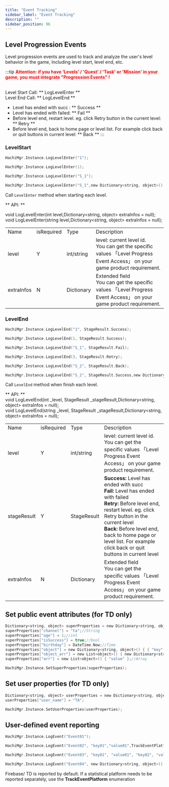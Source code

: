 ```yaml
---
title: "Event Tracking"
sidebar_label: "Event Tracking"
description: ""
sidebar_position: 96
---
```

## Level Progression Events
Level progression events are used to track and analyze the user's level behavior in the game, Including level start, level end, etc.     

:::tip
<b><font color="ff0000">Attention: if you have ‘Levels’ / 'Quest' / 'Task' or 'Mission' in your game, you must integrate "Progression Events" !</font></b>         
<br />

Level Start Call: ** LogLevelEnter **   
Level End Call: ** LogLevelEnd **
- Level has ended with succ : ** Success **
- Level has ended with failed: ** Fail **
- Before level end, restart level. eg. click Retry button in the current level: ** Retry **
- Before level end, back to home page or level list. For example click back or quit buttons in current level: ** Back **
:::

### LevelStart 
```c
HachiMgr.Instance.LogLevelEnter("1");

HachiMgr.Instance.LogLevelEnter(1);

HachiMgr.Instance.LogLevelEnter("S_1");

HachiMgr.Instance.LogLevelEnter("S_1",new Dictionary<string, object>() {{ "s_id", 9 },{ "s_type","10"} });

```
Call `LevelEnter` method when starting each level.

** API: **

void LogLevelEnter(int level,Dictionary<string, object> extraInfos = null);    
void LogLevelEnter(string level,Dictionary<string, object> extraInfos = null);     

<table>
  <tr>
    <td>Name</td>
    <td>isRequired</td>
    <td>Type</td>
    <td>Description</td>
  </tr>
  <tr>
    <td>level</td>
    <td>Y</td>
    <td>int/string</td>
    <td>
    level: current level id.         <br />
    You can get the specific values  「Level Progress Event Access」 on your game product requirement.  
  </td>
  </tr>
      <tr>
    <td>extraInfos</td>
    <td>N</td>
    <td>Dictionary</td>
    <td>
    Extended field      <br />    
    You can get the specific values  「Level Progress Event Access」 on your game product requirement.  
    </td>
  </tr>
</table>


### LevelEnd

```c
HachiMgr.Instance.LogLevelEnd("1", StageResult.Success); 

HachiMgr.Instance.LogLevelEnd(1, StageResult.Success);

HachiMgr.Instance.LogLevelEnd("S_1", StageResult.Fail);

HachiMgr.Instance.LogLevelEnd(3, StageResult.Retry);

HachiMgr.Instance.LogLevelEnd("S_2", StageResult.Back);

HachiMgr.Instance.LogLevelEnd("S_2", StageResult.Success,new Dictionary<string, object>() {{ "s_id", 9 },{ "s_type","10"} });

```

Call `LevelEnd` method when finish each level.   

** API: **    
void LogLevelEnd(int _level, StageResult _stageResult,Dictionary<string, object> extraInfos = null);    
void LogLevelEnd(string _level, StageResult _stageResult,Dictionary<string, object> extraInfos = null);

<table>
  <tr>
    <td>Name</td>
    <td>isRequired</td>
    <td>Type</td>
    <td>Description</td>
  </tr>
  <tr>
    <td>level</td>
    <td>Y</td>
    <td>int/string</td>
    <td>
    level: current level id.         <br />
    You can get the specific values  「Level Progress Event Access」 on your game product requirement.  
  </td>
  </tr>
  <tr>
    <td>stageResult</td>
    <td>Y</td>
    <td>StageResult</td>
    <td>
    <b>Success:</b> Level has ended with succ   <br />
    <b>Fail:</b> Level has ended with failed  <br />
    <b>Retry:</b> Before level end, restart level. eg. click Retry button in the current level <br />
    <b>Back:</b> Before level end, back to home page or level list. For example click back or quit buttons in current level
    </td>
  </tr>
      <tr>
    <td>extraInfos</td>
    <td>N</td>
    <td>Dictionary</td>
    <td>
    Extended field          <br />
    You can get the specific values  「Level Progress Event Access」 on your game product requirement.  
    </td>
  </tr>
</table>

## Set public event attributes (for TD only)

```c
Dictionary<string, object> superProperties = new Dictionary<string, object>();
superProperties["channel"] = "ta";//String
superProperties["age"] = 1;//int
superProperties["isSuccess"] = true;//bool
superProperties["birthday"] = DateTime.Now;//Time
superProperties["object"] = new Dictionary<string, object>() { { "key", "value" } };//Object
superProperties["object_arr"] = new List<object>() { new Dictionary<string, object>() { { "key", "value" } } };//Dictionary
superProperties["arr"] = new List<object>() { "value" };//Array

HachiMgr.Instance.SetSuperProperties(superProperties);
```

## Set user properties (for TD only)
```c
Dictionary<string, object> userProperties = new Dictionary<string, object>();
userProperties["user_name"] = "TA";

HachiMgr.Instance.SetUserProperties(userProperties);
```

## User-defined event reporting
```c
HachiMgr.Instance.LogEvent("Event01");

HachiMgr.Instance.LogEvent("Event02", "key01","value01",TrackEventPlatform.Firebase);

HachiMgr.Instance.LogEvent("Event03", "key01", "value01", "key02", "value02",TrackEventPlatform.TD);

HachiMgr.Instance.LogEvent("Event04", new Dictionary<string, object>() { { "key01", "value01" } });
```

Firebase/ TD is reported by default. If a statistical platform needs to be reported separately, use the **TrackEventPlatform** enumeration
